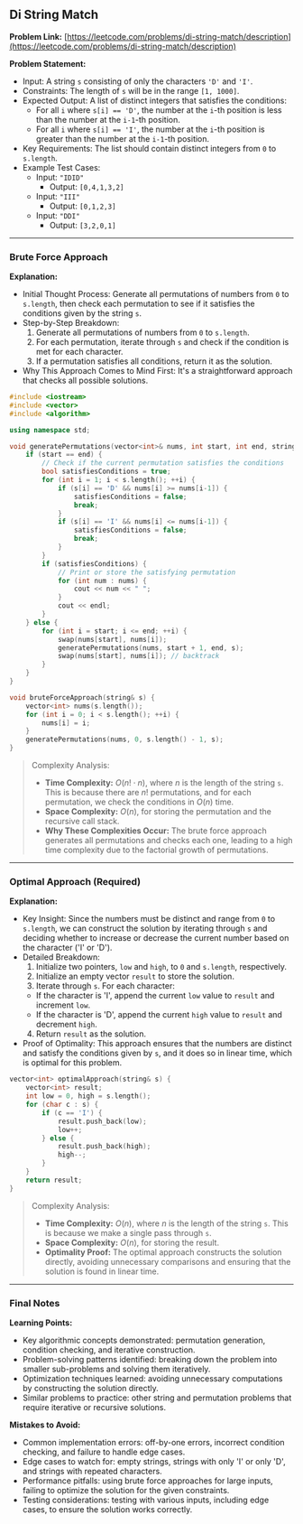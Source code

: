 ## Di String Match
**Problem Link:** [https://leetcode.com/problems/di-string-match/description](https://leetcode.com/problems/di-string-match/description)

**Problem Statement:**
- Input: A string `s` consisting of only the characters `'D'` and `'I'`.
- Constraints: The length of `s` will be in the range `[1, 1000]`.
- Expected Output: A list of distinct integers that satisfies the conditions:
  - For all `i` where `s[i] == 'D'`, the number at the `i`-th position is less than the number at the `i-1`-th position.
  - For all `i` where `s[i] == 'I'`, the number at the `i`-th position is greater than the number at the `i-1`-th position.
- Key Requirements: The list should contain distinct integers from `0` to `s.length`.
- Example Test Cases:
  - Input: `"IDID"`
    - Output: `[0,4,1,3,2]`
  - Input: `"III"`
    - Output: `[0,1,2,3]`
  - Input: `"DDI"`
    - Output: `[3,2,0,1]`

---

### Brute Force Approach

**Explanation:**
- Initial Thought Process: Generate all permutations of numbers from `0` to `s.length`, then check each permutation to see if it satisfies the conditions given by the string `s`.
- Step-by-Step Breakdown:
  1. Generate all permutations of numbers from `0` to `s.length`.
  2. For each permutation, iterate through `s` and check if the condition is met for each character.
  3. If a permutation satisfies all conditions, return it as the solution.
- Why This Approach Comes to Mind First: It's a straightforward approach that checks all possible solutions.

```cpp
#include <iostream>
#include <vector>
#include <algorithm>

using namespace std;

void generatePermutations(vector<int>& nums, int start, int end, string& s) {
    if (start == end) {
        // Check if the current permutation satisfies the conditions
        bool satisfiesConditions = true;
        for (int i = 1; i < s.length(); ++i) {
            if (s[i] == 'D' && nums[i] >= nums[i-1]) {
                satisfiesConditions = false;
                break;
            }
            if (s[i] == 'I' && nums[i] <= nums[i-1]) {
                satisfiesConditions = false;
                break;
            }
        }
        if (satisfiesConditions) {
            // Print or store the satisfying permutation
            for (int num : nums) {
                cout << num << " ";
            }
            cout << endl;
        }
    } else {
        for (int i = start; i <= end; ++i) {
            swap(nums[start], nums[i]);
            generatePermutations(nums, start + 1, end, s);
            swap(nums[start], nums[i]); // backtrack
        }
    }
}

void bruteForceApproach(string& s) {
    vector<int> nums(s.length());
    for (int i = 0; i < s.length(); ++i) {
        nums[i] = i;
    }
    generatePermutations(nums, 0, s.length() - 1, s);
}
```

> Complexity Analysis:
> - **Time Complexity:** $O(n! \cdot n)$, where $n$ is the length of the string `s`. This is because there are $n!$ permutations, and for each permutation, we check the conditions in $O(n)$ time.
> - **Space Complexity:** $O(n)$, for storing the permutation and the recursive call stack.
> - **Why These Complexities Occur:** The brute force approach generates all permutations and checks each one, leading to a high time complexity due to the factorial growth of permutations.

---

### Optimal Approach (Required)

**Explanation:**
- Key Insight: Since the numbers must be distinct and range from `0` to `s.length`, we can construct the solution by iterating through `s` and deciding whether to increase or decrease the current number based on the character ('I' or 'D').
- Detailed Breakdown:
  1. Initialize two pointers, `low` and `high`, to `0` and `s.length`, respectively.
  2. Initialize an empty vector `result` to store the solution.
  3. Iterate through `s`. For each character:
    - If the character is 'I', append the current `low` value to `result` and increment `low`.
    - If the character is 'D', append the current `high` value to `result` and decrement `high`.
  4. Return `result` as the solution.
- Proof of Optimality: This approach ensures that the numbers are distinct and satisfy the conditions given by `s`, and it does so in linear time, which is optimal for this problem.

```cpp
vector<int> optimalApproach(string& s) {
    vector<int> result;
    int low = 0, high = s.length();
    for (char c : s) {
        if (c == 'I') {
            result.push_back(low);
            low++;
        } else {
            result.push_back(high);
            high--;
        }
    }
    return result;
}
```

> Complexity Analysis:
> - **Time Complexity:** $O(n)$, where $n$ is the length of the string `s`. This is because we make a single pass through `s`.
> - **Space Complexity:** $O(n)$, for storing the result.
> - **Optimality Proof:** The optimal approach constructs the solution directly, avoiding unnecessary comparisons and ensuring that the solution is found in linear time.

---

### Final Notes

**Learning Points:**
- Key algorithmic concepts demonstrated: permutation generation, condition checking, and iterative construction.
- Problem-solving patterns identified: breaking down the problem into smaller sub-problems and solving them iteratively.
- Optimization techniques learned: avoiding unnecessary computations by constructing the solution directly.
- Similar problems to practice: other string and permutation problems that require iterative or recursive solutions.

**Mistakes to Avoid:**
- Common implementation errors: off-by-one errors, incorrect condition checking, and failure to handle edge cases.
- Edge cases to watch for: empty strings, strings with only 'I' or only 'D', and strings with repeated characters.
- Performance pitfalls: using brute force approaches for large inputs, failing to optimize the solution for the given constraints.
- Testing considerations: testing with various inputs, including edge cases, to ensure the solution works correctly.
